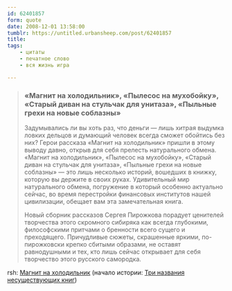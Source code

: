 ```yaml
---
id: 62401857
form: quote
date: 2008-12-01 13:58:00
tumblr: https://untitled.urbansheep.com/post/62401857
title: 
tags:
    - цитаты
    - печатное слово
    - вся жизнь игра

---
```


<blockquote>
<h3>«Магнит на холодильник», «Пылесос на мухобойку», «Старый диван на стульчак для унитаза», «Пыльные грехи на новые соблазны»</h3>

<p>Задумывались ли вы хоть раз, что деньги&nbsp;— лишь хитрая выдумка ловких дельцов и думающий человек всегда сможет обойтись без них? Герои рассказа «Магнит на холодильник» пришли в этому выводу давно, открыв для себя прелесть натурального обмена. «Магнит на холодильник», «Пылесос на мухобойку», «Старый диван на стульчак для унитаза», «Пыльные грехи на новые соблазны»&nbsp;— это лишь несколько историй, вошедших в книжку, которую вы держите в своих руках. Удивительный мир натурального обмена, погружение в который особенно актуально сейчас, во время перестройки финансовых институтов нашей цивилизации, обещает вам эта замечательная книга.</p>

<p>Новый сборник рассказов Сергея Пирожкова порадует ценителей творчества этого скромного сибиряка как всегда глубокими, философскими притчами о бренности всего сущего и преходящего. Причудливые сюжеты, скрашенные яркими, по-пирожковски крепко сбитыми образами, не оставят равнодушными и тех, кто лишь сейчас открывает для себя творчество этого русского самородка.</p>
</blockquote>

rsh: <a href="http://rsh.livejournal.com/366124.html">Магнит на холодильник</a> (начало истории: <a href="http://rsh.livejournal.com/366638.html">Три названия несуществующих книг</a>)
